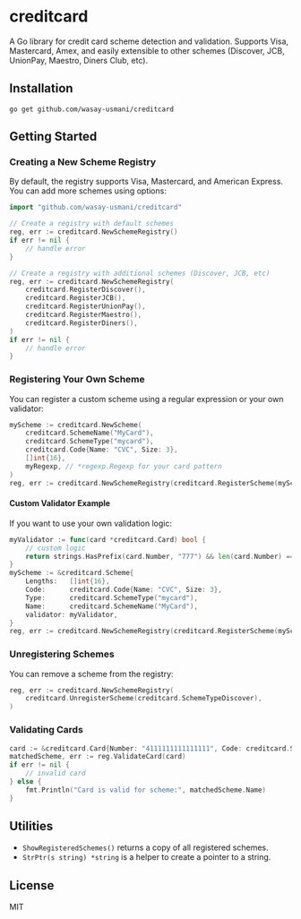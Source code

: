 # creditcard

A Go library for credit card scheme detection and validation. Supports Visa, Mastercard, Amex, and easily extensible to other schemes (Discover, JCB, UnionPay, Maestro, Diners Club, etc).

## Installation

```
go get github.com/wasay-usmani/creditcard
```

## Getting Started

### Creating a New Scheme Registry

By default, the registry supports Visa, Mastercard, and American Express. You can add more schemes using options:

```go
import "github.com/wasay-usmani/creditcard"

// Create a registry with default schemes
reg, err := creditcard.NewSchemeRegistry()
if err != nil {
    // handle error
}

// Create a registry with additional schemes (Discover, JCB, etc)
reg, err := creditcard.NewSchemeRegistry(
    creditcard.RegisterDiscover(),
    creditcard.RegisterJCB(),
    creditcard.RegisterUnionPay(),
    creditcard.RegisterMaestro(),
    creditcard.RegisterDiners(),
)
if err != nil {
    // handle error
}
```

### Registering Your Own Scheme

You can register a custom scheme using a regular expression or your own validator:

```go
myScheme := creditcard.NewScheme(
    creditcard.SchemeName("MyCard"),
    creditcard.SchemeType("mycard"),
    creditcard.Code{Name: "CVC", Size: 3},
    []int{16},
    myRegexp, // *regexp.Regexp for your card pattern
)
reg, err := creditcard.NewSchemeRegistry(creditcard.RegisterScheme(myScheme))
```

#### Custom Validator Example

If you want to use your own validation logic:

```go
myValidator := func(card *creditcard.Card) bool {
    // custom logic
    return strings.HasPrefix(card.Number, "777") && len(card.Number) == 16
}
myScheme := &creditcard.Scheme{
    Lengths:   []int{16},
    Code:      creditcard.Code{Name: "CVC", Size: 3},
    Type:      creditcard.SchemeType("mycard"),
    Name:      creditcard.SchemeName("MyCard"),
    validator: myValidator,
}
reg, err := creditcard.NewSchemeRegistry(creditcard.RegisterScheme(myScheme))
```

### Unregistering Schemes

You can remove a scheme from the registry:

```go
reg, err := creditcard.NewSchemeRegistry(
    creditcard.UnregisterScheme(creditcard.SchemeTypeDiscover),
)
```

### Validating Cards

```go
card := &creditcard.Card{Number: "4111111111111111", Code: creditcard.StrPtr("123")}
matchedScheme, err := reg.ValidateCard(card)
if err != nil {
    // invalid card
} else {
    fmt.Println("Card is valid for scheme:", matchedScheme.Name)
}
```

## Utilities

- `ShowRegisteredSchemes()` returns a copy of all registered schemes.
- `StrPtr(s string) *string` is a helper to create a pointer to a string.

## License

MIT
